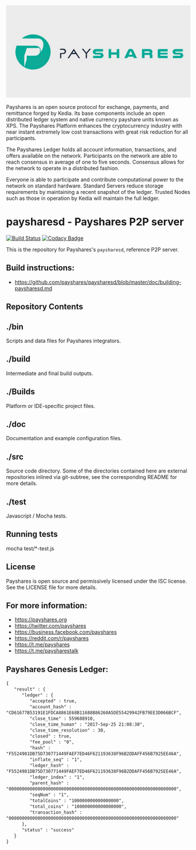 ![Payshares](/assets/payshares.jpg)

Payshares is an open source protocol for exchange, payments, and remittance forged by Kedia.  Its base components include an open distributed ledger system and native currency payshare units known as XPS.  The Payshares Platform enhances the cryptocurrency industry with near instant extremely low cost transactions with great risk reduction for all participants.

The Payshares Ledger holds all account information, transactions, and offers available on the network.  Participants on the network are able to reach consensus in average of one to five seconds.  Consensus allows for the network to operate in a distributed fashion.

Everyone is able to participate and contribute computational power to the network on standard hardware.  Standard Servers reduce storage requirements by maintaining a recent snapshot of the ledger.  Trusted Nodes such as those in operation by Kedia will maintain the full ledger.

paysharesd - Payshares P2P server
=================================

[![Build Status](https://travis-ci.org/Payshares/paysharesd.svg?branch=master)](https://travis-ci.org/Payshares/paysharesd)
[![Codacy Badge](https://app.codacy.com/project/badge/Grade/09542ea53aae4c3ba0559cd0dc2a8186)](https://www.codacy.com/gh/payshares-legacy/paysharesd/dashboard?utm_source=github.com&amp;utm_medium=referral&amp;utm_content=payshares-legacy/paysharesd&amp;utm_campaign=Badge_Grade)

This is the repository for Payshares's `paysharesd`, reference P2P server.

Build instructions:
-------------------

* https://github.com/payshares/paysharesd/blob/master/doc/building-paysharesd.md


Repository Contents
-------------------

./bin
-----
Scripts and data files for Payshares integrators.

./build
-------
Intermediate and final build outputs.

./Builds
--------
Platform or IDE-specific project files.

./doc
-----
Documentation and example configuration files.

./src
-----
Source code directory. Some of the directories contained here are
external repositories inlined via git-subtree, see the corresponding
README for more details.

./test
------
Javascript / Mocha tests.

Running tests
-------------
mocha test/*-test.js


License
-------
Payshares is open source and permissively licensed under the ISC license. See the
LICENSE file for more details.

For more information:
---------------------
* https://payshares.org
* https://twitter.com/payshares
* https://business.facebook.com/payshares
* https://reddit.com/r/payshares
* https://t.me/payshares
* https://t.me/paysharestalk

Payshares Genesis Ledger:
-------------------------

~~~
{
   "result" : {
      "ledger" : {
         "accepted" : true,
         "account_hash" : "CD61677B53191E1FDCA8861E68B11688B86260A5DE55429942FB79EE3D066BCF",
         "close_time" : 559688910,
         "close_time_human" : "2017-Sep-25 21:08:30",
         "close_time_resolution" : 30,
         "closed" : true,
         "fee_pool" : "0",
         "hash" : "F5524981DB75D730771449FAEF7ED46F621193638F96B2DDAFF456B7925EE46A",
         "inflate_seq" : "1",
         "ledger_hash" : "F5524981DB75D730771449FAEF7ED46F621193638F96B2DDAFF456B7925EE46A",
         "ledger_index" : "1",
         "parent_hash" : "0000000000000000000000000000000000000000000000000000000000000000",
         "seqNum" : "1",
         "totalCoins" : "100000000000000000",
         "total_coins" : "100000000000000000",
         "transaction_hash" : "0000000000000000000000000000000000000000000000000000000000000000"
      },
      "status" : "success"
   }
}
~~~
